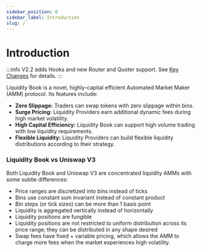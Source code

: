 ```yaml
---
sidebar_position: 0
sidebar_label: Introduction
slug: /
---
```



# Introduction

:::info
V2.2 adds Hooks and new Router and Quoter support. See [Key Changes](/versioned_docs/version-V2.2/key-changes.md) for details.
:::

Liquidity Book is a novel, highly-capital efficient Automated Market Maker (AMM) protocol. Its features include:
- **Zero Slippage:** Traders can swap tokens with zero slippage within bins. 
- **Surge Pricing:** Liquidity Providers earn additional dynamic fees during high market volatility. 
- **High Capital Efficiency:** Liquidity Book can support high volume trading with low liquidity requirements. 
- **Flexible Liquidity:** Liquidity Providers can build flexible liquidity distributions according to their strategy. 


### Liquidity Book vs Uniswap V3

Both Liquidity Book and Uniswap V3 are concentrated liquidity AMMs with some subtle differences:
- Price ranges are discretized into bins instead of ticks
- Bins use constant sum invariant instead of constant product
- Bin steps (or tick sizes) can be more than 1 basis point
- Liquidity is aggregated vertically instead of horizontally
- Liquidity positions are fungible
- Liquidity positions are not restricted to uniform distribution across its price range; they can be distributed in any shape desired
- Swap fees have fixed + variable pricing, which allows the AMM to charge more fees when the market experiences high volatility. 
